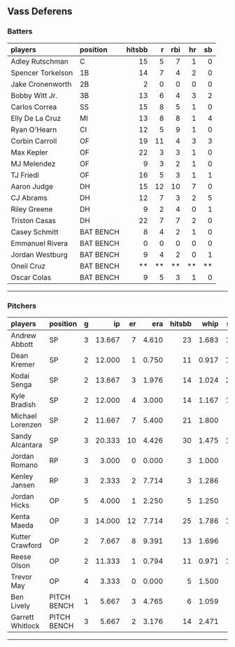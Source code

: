 ## Vass Deferens

### Batters

 
|players           |position  | hitsbb|  r| rbi| hr| sb| 
|:-----------------|:---------|------:|--:|---:|--:|--:| 
|Adley Rutschman   |C         |     15|  5|   7|  1|  0| 
|Spencer Torkelson |1B        |     14|  7|   4|  2|  0| 
|Jake Cronenworth  |2B        |      2|  0|   0|  0|  0| 
|Bobby Witt Jr.    |3B        |     13|  6|   4|  3|  2| 
|Carlos Correa     |SS        |     15|  8|   5|  1|  0| 
|Elly De La Cruz   |MI        |     13|  8|   8|  1|  4| 
|Ryan O'Hearn      |CI        |     12|  5|   9|  1|  0| 
|Corbin Carroll    |OF        |     19| 11|   4|  3|  3| 
|Max Kepler        |OF        |     22|  3|   3|  1|  0| 
|MJ Melendez       |OF        |      9|  3|   2|  1|  0| 
|TJ Friedl         |OF        |     16|  5|   3|  1|  1| 
|Aaron Judge       |DH        |     15| 12|  10|  7|  0| 
|CJ Abrams         |DH        |     12|  7|   3|  2|  5| 
|Riley Greene      |DH        |      9|  2|   4|  0|  1| 
|Triston Casas     |DH        |     22|  7|   7|  2|  0| 
|Casey Schmitt     |BAT BENCH |      8|  4|   2|  1|  0| 
|Emmanuel Rivera   |BAT BENCH |      0|  0|   0|  0|  0| 
|Jordan Westburg   |BAT BENCH |      9|  4|   2|  0|  1| 
|Oneil Cruz        |BAT BENCH |     **| **|  **| **| **| 
|Oscar Colas       |BAT BENCH |      9|  5|   3|  1|  0| 


* * *

### Pitchers

 
|players          |position    |  g|     ip| er|   era| hitsbb|  whip| so|  w| sv| 
|:----------------|:-----------|--:|------:|--:|-----:|------:|-----:|--:|--:|--:| 
|Andrew Abbott    |SP          |  3| 13.667|  7| 4.610|     23| 1.683| 16|  0|  0| 
|Dean Kremer      |SP          |  2| 12.000|  1| 0.750|     11| 0.917| 10|  1|  0| 
|Kodai Senga      |SP          |  2| 13.667|  3| 1.976|     14| 1.024| 22|  0|  0| 
|Kyle Bradish     |SP          |  2| 12.000|  4| 3.000|     14| 1.167| 14|  2|  0| 
|Michael Lorenzen |SP          |  2| 11.667|  7| 5.400|     21| 1.800|  9|  1|  0| 
|Sandy Alcantara  |SP          |  3| 20.333| 10| 4.426|     30| 1.475| 10|  1|  0| 
|Jordan Romano    |RP          |  3|  3.000|  0| 0.000|      3| 1.000|  3|  0|  1| 
|Kenley Jansen    |RP          |  3|  2.333|  2| 7.714|      3| 1.286|  2|  0|  0| 
|Jordan Hicks     |OP          |  5|  4.000|  1| 2.250|      5| 1.250|  2|  1|  1| 
|Kenta Maeda      |OP          |  3| 14.000| 12| 7.714|     25| 1.786| 12|  0|  0| 
|Kutter Crawford  |OP          |  2|  7.667|  8| 9.391|     13| 1.696|  8|  0|  0| 
|Reese Olson      |OP          |  2| 11.333|  1| 0.794|     11| 0.971| 11|  1|  0| 
|Trevor May       |OP          |  4|  3.333|  0| 0.000|      5| 1.500|  4|  0|  4| 
|Ben Lively       |PITCH BENCH |  1|  5.667|  3| 4.765|      6| 1.059|  5|  0|  0| 
|Garrett Whitlock |PITCH BENCH |  3|  5.667|  2| 3.176|     14| 2.471|  6|  0|  0| 


* * *


